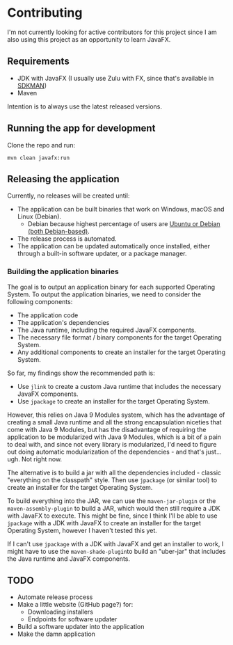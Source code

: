 # Contributing

I'm not currently looking for active contributors for this project since I am also using this project as an opportunity
to learn JavaFX.

## Requirements

- JDK with JavaFX (I usually use Zulu with FX, since that's available in [SDKMAN](https://sdkman.io/))
- Maven

Intention is to always use the latest released versions.

## Running the app for development

Clone the repo and run:

```shell
mvn clean javafx:run
```

## Releasing the application

Currently, no releases will be created until:

- The application can be built binaries that work on Windows, macOS and Linux (Debian).
  - Debian because highest percentage of users
    are [Ubuntu or Debian (both Debian-based)](https://truelist.co/blog/linux-statistics/).
- The release process is automated.
- The application can be updated automatically once installed, either through a built-in software updater, or a package
  manager.

### Building the application binaries

The goal is to output an application binary for each supported Operating System. To output the application binaries, we
need to consider the following components:

- The application code
- The application's dependencies
- The Java runtime, including the required JavaFX components.
- The necessary file format / binary components for the target Operating System.
- Any additional components to create an installer for the target Operating System.

So far, my findings show the recommended path is:

- Use `jlink` to create a custom Java runtime that includes the necessary JavaFX components.
- Use `jpackage` to create an installer for the target Operating System.

However, this relies on Java 9 Modules system, which has the advantage of creating a small Java runtime and all the
strong encapsulation niceties that come with Java 9 Modules, but has the disadvantage of requiring the application to be
modularized with Java 9 Modules, which is a bit of a pain to deal with, and since not every library is modularized, I'd
need to figure out doing automatic modularization of the dependencies - and that's just... ugh. Not right now.

The alternative is to build a jar with all the dependencies included - classic "everything on the classpath" style.
Then use `jpackage` (or similar tool) to create an installer for the target Operating System.

To build everything into the JAR, we can use the `maven-jar-plugin` or the `maven-assembly-plugin` to build a JAR, which
would then still require a JDK with JavaFX to execute. This might be fine, since I think I'll be able to use `jpackage`
with a JDK with JavaFX to create an installer for the target Operating System, however I haven't tested this yet.

If I can't use `jpackage` with a JDK with JavaFX and get an installer to work, I might have to use
the `maven-shade-plugin`to build an "uber-jar" that includes the Java runtime and JavaFX components.

## TODO

- Automate release process
- Make a little website (GitHub page?) for:
  - Downloading installers
  - Endpoints for software updater
- Build a software updater into the application
- Make the damn application
